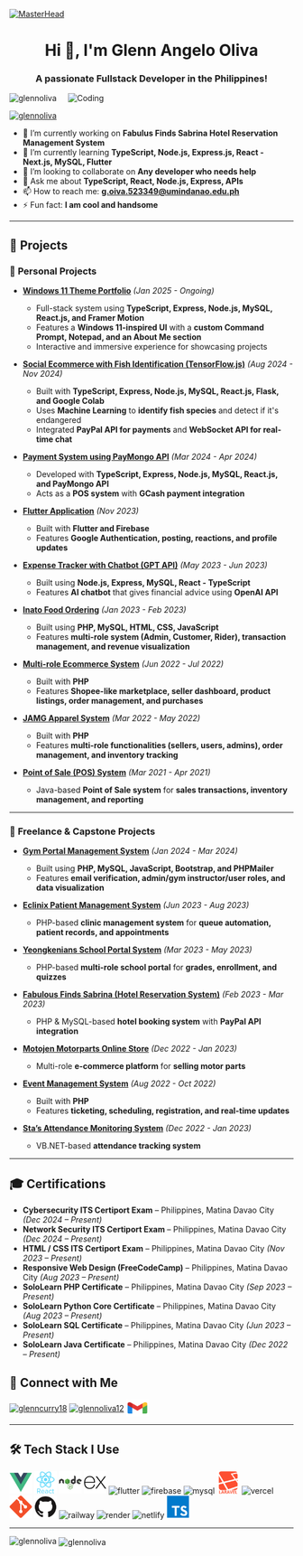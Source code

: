[![MasterHead](https://www.digitaladlectio.com/wp-content/uploads/2020/04/New-PNC-Animated-Banners.gif)](https://rishavchanda.io)

<h1 align="center">Hi 👋, I'm Glenn Angelo Oliva</h1>
<h3 align="center">A passionate Fullstack Developer in the Philippines!</h3>

<img align="right" alt="Coding" width="400" src="https://cdn.dribbble.com/users/2131993/screenshots/4948736/thoughtworks-gif_dribbble.gif">

<p align="left"> <img src="https://komarev.com/ghpvc/?username=glennoliva&label=Profile%20views&color=0e75b6&style=flat" alt="glennoliva" /> </p>

<p align="left"> <a href="https://github.com/ryo-ma/github-profile-trophy"><img src="https://github-profile-trophy.vercel.app/?username=glennoliva" alt="glennoliva" /></a> </p>

- 🔭 I’m currently working on **Fabulus Finds Sabrina Hotel Reservation Management System**
- 🌱 I’m currently learning **TypeScript, Node.js, Express.js, React - Next.js, MySQL, Flutter**
- 👯 I’m looking to collaborate on **Any developer who needs help**
- 💬 Ask me about **TypeScript, React, Node.js, Express, APIs**
- 📫 How to reach me: **g.oiva.523349@umindanao.edu.ph**
- ⚡ Fun fact: **I am cool and handsome**

---

## 🚀 **Projects**

### 🔹 **Personal Projects**
- **[Windows 11 Theme Portfolio](#)** *(Jan 2025 - Ongoing)*  
  - Full-stack system using **TypeScript, Express, Node.js, MySQL, React.js, and Framer Motion**  
  - Features a **Windows 11-inspired UI** with a **custom Command Prompt, Notepad, and an About Me section**  
  - Interactive and immersive experience for showcasing projects  

- **[Social Ecommerce with Fish Identification (TensorFlow.js)](#)** *(Aug 2024 - Nov 2024)*  
  - Built with **TypeScript, Express, Node.js, MySQL, React.js, Flask, and Google Colab**  
  - Uses **Machine Learning** to **identify fish species** and detect if it's endangered  
  - Integrated **PayPal API for payments** and **WebSocket API for real-time chat**  

- **[Payment System using PayMongo API](#)** *(Mar 2024 - Apr 2024)*  
  - Developed with **TypeScript, Express, Node.js, MySQL, React.js, and PayMongo API**  
  - Acts as a **POS system** with **GCash payment integration**  

- **[Flutter Application](#)** *(Nov 2023)*  
  - Built with **Flutter and Firebase**  
  - Features **Google Authentication, posting, reactions, and profile updates**  

- **[Expense Tracker with Chatbot (GPT API)](#)** *(May 2023 - Jun 2023)*  
  - Built using **Node.js, Express, MySQL, React - TypeScript**  
  - Features **AI chatbot** that gives financial advice using **OpenAI API**  

- **[Inato Food Ordering](#)** *(Jan 2023 - Feb 2023)*  
  - Built using **PHP, MySQL, HTML, CSS, JavaScript**  
  - Features **multi-role system (Admin, Customer, Rider), transaction management, and revenue visualization**  

- **[Multi-role Ecommerce System](#)** *(Jun 2022 - Jul 2022)*  
  - Built with **PHP**  
  - Features **Shopee-like marketplace, seller dashboard, product listings, order management, and purchases**  

- **[JAMG Apparel System](#)** *(Mar 2022 - May 2022)*  
  - Built with **PHP**  
  - Features **multi-role functionalities (sellers, users, admins), order management, and inventory tracking**  

- **[Point of Sale (POS) System](#)** *(Mar 2021 - Apr 2021)*  
  - Java-based **Point of Sale system** for **sales transactions, inventory management, and reporting**  

---

### 🔹 **Freelance & Capstone Projects**
- **[Gym Portal Management System](#)** *(Jan 2024 - Mar 2024)*  
  - Built using **PHP, MySQL, JavaScript, Bootstrap, and PHPMailer**  
  - Features **email verification, admin/gym instructor/user roles, and data visualization**  

- **[Eclinix Patient Management System](#)** *(Jun 2023 - Aug 2023)*  
  - PHP-based **clinic management system** for **queue automation, patient records, and appointments**  

- **[Yeongkenians School Portal System](#)** *(Mar 2023 - May 2023)*  
  - PHP-based **multi-role school portal** for **grades, enrollment, and quizzes**  

- **[Fabulous Finds Sabrina (Hotel Reservation System)](#)** *(Feb 2023 - Mar 2023)*  
  - PHP & MySQL-based **hotel booking system** with **PayPal API integration**  

- **[Motojen Motorparts Online Store](#)** *(Dec 2022 - Jan 2023)*  
  - Multi-role **e-commerce platform** for **selling motor parts**  

- **[Event Management System](#)** *(Aug 2022 - Oct 2022)*  
  - Built with **PHP**  
  - Features **ticketing, scheduling, registration, and real-time updates**  

- **[Sta’s Attendance Monitoring System](#)** *(Dec 2022 - Jan 2023)*  
  - VB.NET-based **attendance tracking system**  

---

## 🎓 **Certifications**
- **Cybersecurity ITS Certiport Exam** – Philippines, Matina Davao City *(Dec 2024 – Present)*
- **Network Security ITS Certiport Exam** – Philippines, Matina Davao City *(Dec 2024 – Present)*
- **HTML / CSS ITS Certiport Exam** – Philippines, Matina Davao City *(Nov 2023 – Present)*
- **Responsive Web Design (FreeCodeCamp)** – Philippines, Matina Davao City *(Aug 2023 – Present)*
- **SoloLearn PHP Certificate** – Philippines, Matina Davao City *(Sep 2023 – Present)*
- **SoloLearn Python Core Certificate** – Philippines, Matina Davao City *(Aug 2023 – Present)*
- **SoloLearn SQL Certificate** – Philippines, Matina Davao City *(Jun 2023 – Present)*
- **SoloLearn Java Certificate** – Philippines, Matina Davao City *(Dec 2022 – Present)*


## 📩 **Connect with Me**
<p align="left">
<a href="https://linkedin.com/in/glenncurry18" target="blank"><img align="center" src="https://raw.githubusercontent.com/rahuldkjain/github-profile-readme-generator/master/src/images/icons/Social/linked-in-alt.svg" alt="glenncurry18" height="30" width="40" /></a>
<a href="https://fb.com/glennoliva12" target="blank"><img align="center" src="https://raw.githubusercontent.com/rahuldkjain/github-profile-readme-generator/master/src/images/icons/Social/facebook.svg" alt="glennoliva12" height="30" width="40" /></a>
<a href="mailto:glennoliva122@gmail.com" target="blank"><img align="center" src="https://raw.githubusercontent.com/rahuldkjain/github-profile-readme-generator/master/src/images/icons/Social/gmail.svg" alt="Email" height="30" width="40" /></a>
</p>


---

## 🛠 **Tech Stack I Use**
<p align="left">
  <img src="https://raw.githubusercontent.com/devicons/devicon/master/icons/vuejs/vuejs-original.svg" alt="vuejs" width="40" height="40"/>
  <img src="https://raw.githubusercontent.com/devicons/devicon/master/icons/react/react-original-wordmark.svg" alt="react" width="40" height="40"/>
  <img src="https://raw.githubusercontent.com/devicons/devicon/master/icons/nodejs/nodejs-original-wordmark.svg" alt="nodejs" width="40" height="40"/>
  <img src="https://raw.githubusercontent.com/devicons/devicon/master/icons/express/express-original.svg" alt="express" width="40" height="40"/>
  <img src="https://www.vectorlogo.zone/logos/flutterio/flutterio-icon.svg" alt="flutter" width="40" height="40"/>
  <img src="https://www.vectorlogo.zone/logos/firebase/firebase-icon.svg" alt="firebase" width="40" height="40"/>
  <img src="https://www.vectorlogo.zone/logos/mysql/mysql-ar21.svg" alt="mysql" width="40" height="40"/>
  <img src="https://raw.githubusercontent.com/devicons/devicon/master/icons/laravel/laravel-plain-wordmark.svg" alt="laravel" width="40" height="40"/>
  <img src="https://www.vectorlogo.zone/logos/vercel/vercel-icon.svg" alt="vercel" width="40" height="40"/>
  <img src="https://raw.githubusercontent.com/devicons/devicon/master/icons/git/git-original.svg" alt="git" width="40" height="40"/>
  <img src="https://raw.githubusercontent.com/devicons/devicon/master/icons/github/github-original.svg" alt="github" width="40" height="40"/>
  <img src="https://www.vectorlogo.zone/logos/railwayapp/railwayapp-icon.svg" alt="railway" width="40" height="40"/>
  <img src="https://www.vectorlogo.zone/logos/render/render-icon.svg" alt="render" width="40" height="40"/>
  <img src="https://www.vectorlogo.zone/logos/netlify/netlify-icon.svg" alt="netlify" width="40" height="40"/>
  <img src="https://raw.githubusercontent.com/devicons/devicon/master/icons/typescript/typescript-original.svg" alt="typescript" width="40" height="40"/>
</p>



---

<p><img align="left" src="https://github-readme-stats.vercel.app/api/top-langs?username=glennoliva&show_icons=true&locale=en&layout=compact" alt="glennoliva" /></p>
<p>&nbsp;<img align="center" src="https://github-readme-stats.vercel.app/api?username=glennoliva&show_icons=true&locale=en" alt="glennoliva" /></p>
